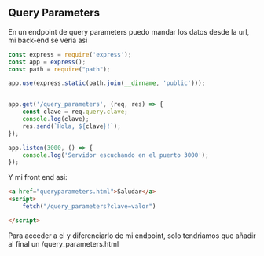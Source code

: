 ## Query Parameters

En un endpoint de query parameters puedo mandar los datos desde la url, mi 
back-end se veria asi

```js
const express = require('express');
const app = express();
const path = require("path");

app.use(express.static(path.join(__dirname, 'public')));


app.get('/query_parameters', (req, res) => {
    const clave = req.query.clave;
    console.log(clave);
    res.send(`Hola, ${clave}!`);
});

app.listen(3000, () => {
    console.log('Servidor escuchando en el puerto 3000');
});
```
Y mi front end asi:
```html
<a href="queryparameters.html">Saludar</a>
<script>
    fetch("/query_parameters?clave=valor")

</script>
```
Para acceder a el y diferenciarlo de mi endpoint, solo tendriamos que añadir al final un /query_parameters.html
